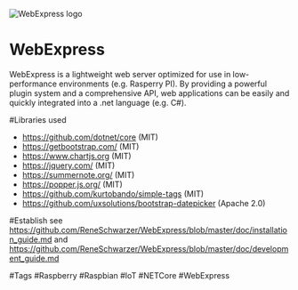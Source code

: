 ![WebExpress logo](https://raw.githubusercontent.com/ReneSchwarzer/WebExpress/icon.png)

# WebExpress
WebExpress is a lightweight web server optimized for use in low-performance environments (e.g. Rasperry PI). By providing a powerful plugin system and a comprehensive API, web applications can be easily and quickly integrated into a .net language (e.g. C#).

#Libraries used
- https://github.com/dotnet/core (MIT)
- https://getbootstrap.com/ (MIT)
- https://www.chartjs.org (MIT)
- https://jquery.com/ (MIT)
- https://summernote.org/ (MIT)
- https://popper.js.org/ (MIT)
- https://github.com/kurtobando/simple-tags (MIT)
- https://github.com/uxsolutions/bootstrap-datepicker (Apache 2.0)

#Establish 
see https://github.com/ReneSchwarzer/WebExpress/blob/master/doc/installation_guide.md and https://github.com/ReneSchwarzer/WebExpress/blob/master/doc/development_guide.md

#Tags
#Raspberry #Raspbian #IoT #NETCore #WebExpress
